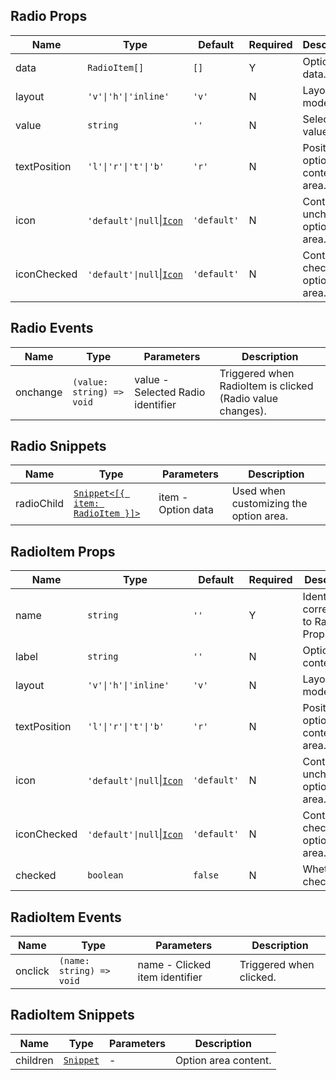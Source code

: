 ## Radio Props

| Name         | Type                                                                         | Default     | Required | Description                            |
| ------------ | ---------------------------------------------------------------------------- | ----------- | -------- | -------------------------------------- |
| data         | `RadioItem[]`                                                                | `[]`        | Y        | Option data.                           |
| layout       | `'v'\|'h'\|'inline'`                                                         | `'v'`       | N        | Layout mode.                           |
| value        | `string`                                                                     | `''`        | N        | Selected value.                        |
| textPosition | `'l'\|'r'\|'t'\|'b'`                                                         | `'r'`       | N        | Position of option content area.       |
| icon         | `'default'\|null`\|[`Icon`](https://stdf.design/#/components?nav=icon&tab=1) | `'default'` | N        | Content of unchecked option icon area. |
| iconChecked  | `'default'\|null`\|[`Icon`](https://stdf.design/#/components?nav=icon&tab=1) | `'default'` | N        | Content of checked option icon area.   |

## Radio Events

| Name     | Type                      | Parameters                        | Description                                                |
| -------- | ------------------------- | --------------------------------- | ---------------------------------------------------------- |
| onchange | `(value: string) => void` | value - Selected Radio identifier | Triggered when RadioItem is clicked (Radio value changes). |

## Radio Snippets

| Name       | Type                                                                                       | Parameters         | Description                            |
| ---------- | ------------------------------------------------------------------------------------------ | ------------------ | -------------------------------------- |
| radioChild | [`Snippet<[{ item: RadioItem }]>`](https://svelte.dev/docs/svelte/snippet#Typing-snippets) | item - Option data | Used when customizing the option area. |

## RadioItem Props

| Name         | Type                                                                         | Default     | Required | Description                                   |
| ------------ | ---------------------------------------------------------------------------- | ----------- | -------- | --------------------------------------------- |
| name         | `string`                                                                     | `''`        | Y        | Identifier, corresponds to Radio Props value. |
| label        | `string`                                                                     | `''`        | N        | Option content.                               |
| layout       | `'v'\|'h'\|'inline'`                                                         | `'v'`       | N        | Layout mode.                                  |
| textPosition | `'l'\|'r'\|'t'\|'b'`                                                         | `'r'`       | N        | Position of option content area.              |
| icon         | `'default'\|null`\|[`Icon`](https://stdf.design/#/components?nav=icon&tab=1) | `'default'` | N        | Content of unchecked option icon area.        |
| iconChecked  | `'default'\|null`\|[`Icon`](https://stdf.design/#/components?nav=icon&tab=1) | `'default'` | N        | Content of checked option icon area.          |
| checked      | `boolean`                                                                    | `false`     | N        | Whether checked.                              |

## RadioItem Events

| Name    | Type                     | Parameters                     | Description             |
| ------- | ------------------------ | ------------------------------ | ----------------------- |
| onclick | `(name: string) => void` | name - Clicked item identifier | Triggered when clicked. |

## RadioItem Snippets

| Name     | Type                                                                | Parameters | Description          |
| -------- | ------------------------------------------------------------------- | ---------- | -------------------- |
| children | [`Snippet`](https://svelte.dev/docs/svelte/snippet#Typing-snippets) | -          | Option area content. |
